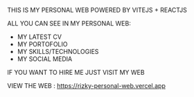 THIS IS MY PERSONAL WEB POWERED BY VITEJS + REACTJS

ALL YOU CAN SEE IN MY PERSONAL WEB:
  - MY LATEST CV
  - MY PORTOFOLIO
  - MY SKILLS/TECHNOLOGIES
  - MY SOCIAL MEDIA

IF YOU WANT TO HIRE ME JUST VISIT MY WEB

  VIEW THE WEB : https://rizky-personal-web.vercel.app
